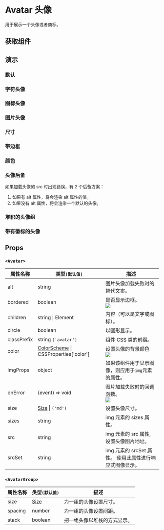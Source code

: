 # Avatar 头像

用于展示一个头像或者商标。

## 获取组件

<!--{include:<import-guide>}-->

## 演示

### 默认

<!--{include:`basic.md`}-->

### 字符头像

<!--{include:`text.md`}-->

### 图标头像

<!--{include:`icon.md`}-->

### 图片头像

<!--{include:`image.md`}-->

### 尺寸

<!--{include:`size.md`}-->

### 带边框

<!--{include:`bordered.md`}-->

### 颜色

<!--{include:`color.md`}-->

### 头像后备

如果加载头像的 src 时出现错误，有 2 个后备方案：

1. 如果有 alt 属性，将会渲染 alt 属性的值。
2. 如果没有 alt 属性，将会渲染一个默认的头像。

<!--{include:`fallback.md`}-->

### 堆积的头像组

<!--{include:`stack.md`}-->

### 带有徽标的头像

<!--{include:`badge.md`}-->

## Props

### `<Avatar>`

| 属性名称    | 类型`(默认值)`                                        | 描述                                                    |
| ----------- | ----------------------------------------------------- | ------------------------------------------------------- |
| alt         | string                                                | 图片头像加载失败时的替代文案。                          |
| bordered    | boolean                                               | 是否显示边框。 <br/>![][5.59.0]                         |
| children    | string \| Element<typeof Icon>                        | 内容（可以是文字或图标）。                              |
| circle      | boolean                                               | 以圆形显示。                                            |
| classPrefix | string `('avatar')`                                   | 组件 CSS 类的前缀。                                     |
| color       | [ColorScheme][color-scheme] \| CSSProperties['color'] | 设置头像的背景颜色 <br/>![][5.59.0]                     |
| imgProps    | object                                                | 如果该组件用于显示图像，则应用于`img`元素的属性。       |
| onError     | (event) => void                                       | 图片加载失败时的回调函数。<br/>![][5.59.0]              |
| size        | [Size][size] \| `('md')`                              | 设置头像尺寸。                                          |
| sizes       | string                                                | img 元素的 sizes 属性。                                 |
| src         | string                                                | img 元素的 src 属性, 设置头像图片地址。                 |
| srcSet      | string                                                | img 元素的 srcSet 属性。 使用此属性进行响应式图像显示。 |

### `<AvatarGroup>`

| 属性名称 | 类型`(默认值)` | 描述                         |
| -------- | -------------- | ---------------------------- |
| size     | [Size][size]   | 为一组的头像设置尺寸。       |
| spacing  | number         | 为一组的头像设置间距。       |
| stack    | boolean        | 把一组头像以堆栈的方式显示。 |

[5.59.0]: https://img.shields.io/badge/>=-v5.59.0-blue

<!--{include:(_common/types/color-scheme.md)}-->
<!--{include:(_common/types/size.md)}-->

[color-scheme]: #code-ts-color-scheme-code
[size]: #code-ts-size-code
